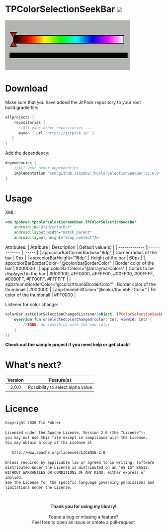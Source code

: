 # TPColorSelectionSeekBar [![](https://jitpack.io/v/Tim1802/TPColorSelectionSeekBar.svg)](https://jitpack.io/#Tim1802/TPColorSelectionSeekBar)


![GIF that show TPColorSelectionSeekBar](Design/Demo.gif)


# Download
Make sure that you have added the JitPack repository to your root build.gradle file:

```gradle
allprojects {
    repositories {
      //All your other repositories ...
      maven { url 'https://jitpack.io' }
   }
}
```

Add the dependency:

```gradle
dependencies {
    //All your other dependencies ...
    implementation 'com.github.Tim1802:TPColorSelectionSeekBar:v1.0.0'
}
```
# Usage
XML:
```xml
<de.tpohrer.tpcolorselectionseekbar.TPColorSelectionSeekBar
    android:id="@+id/colorBar"
    android:layout_width="match_parent"
    android:layout_height="wrap_content"/>
```
Attributes:
| Attribute                                            | Description                        | Default value(s)  |
| -------------                                        |:-------------:                     | :-----:|
| app:colorBarCornerRadius="8dp"                       | Corner radius of the bar           | 0px |
| app:colorBarHeight="16dp"                            | Height of the bar                  | 60px |
| app:colorBarBorderColor="@color/barBorderColor"      | Border color of the bar            | #000000 |
| app:colorBarColors="@array/barColors"                | Colors to be displayed in the bar  | #000000, #FF0000, #FFFF00, #00FF00, #00FFFF, #0000FF, #FF00FF, #FFFFFF |
| app:thumbBorderColor="@color/thumbBorderColor"       | Border color of the thumbnail      | #000000 |
| app:thumbFillColor="@color/thumbFillColor"           | Fill color of the thumbnail        | #FF0000 |




Listener for color change:
```kotlin
colorBar.setColorSelectionChangedListener(object: TPColorSelectionSeekBar.ISelectedColorChangedListener {
    override fun onSelectedColorChanged(color: Int, viewId: Int) {
        //TODO: do something with the new color   
    }
})
```
<b>Check out the sample project if you need help or get stuck!</b>

# What's next?

| Version        | Feature(s)                        |
| :-------------:|:---------------------------------:| 
| 2.0.0          | Possibility to select alpha value | 

# Licence
```
Copyright 2020 Tim Pohrer

Licensed under the Apache License, Version 2.0 (the "License");
you may not use this file except in compliance with the License.
You may obtain a copy of the License at

   http://www.apache.org/licenses/LICENSE-2.0

Unless required by applicable law or agreed to in writing, software
distributed under the License is distributed on an "AS IS" BASIS,
WITHOUT WARRANTIES OR CONDITIONS OF ANY KIND, either express or implied.
See the License for the specific language governing permissions and
limitations under the License.
```
</br>

<p align="center">
  <b>Thank you for using my library!</b></br></br>
  Found a bug or missing a feature?</br>
  Feel free to open an issue or create a pull-request
</p>
